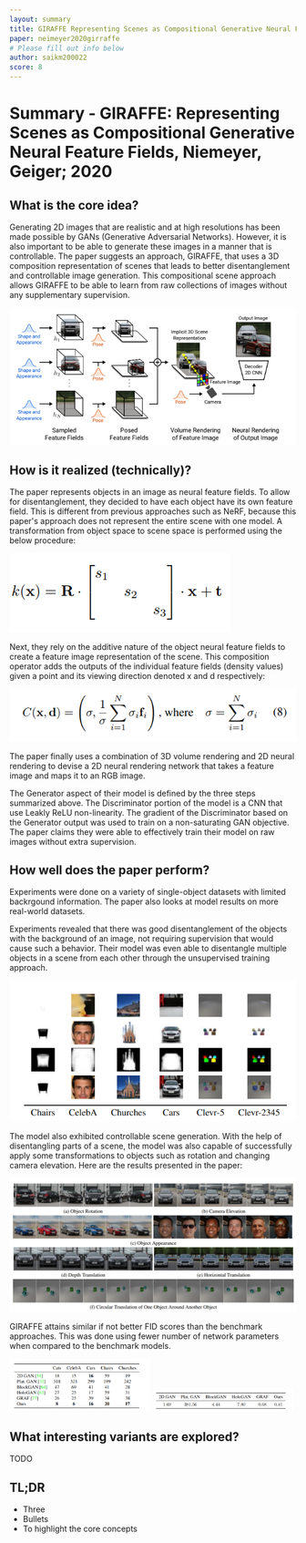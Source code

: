 ```yaml
---
layout: summary
title: GIRAFFE Representing Scenes as Compositional Generative Neural Feature Fields
paper: neimeyer2020girraffe
# Please fill out info below
author: saikm200022
score: 8
---
```


# **Summary - GIRAFFE: Representing Scenes as Compositional Generative Neural Feature Fields, Niemeyer, Geiger; 2020**

## What is the core idea?

Generating 2D images that are realistic and at high resolutions has been made possible by GANs (Generative Adversarial Networks). However, it is also important to be able to generate these images in a manner that is controllable. The paper suggests an approach, GIRAFFE, that uses a 3D composition representation of scenes that leads to better disentanglement and controllable image generation. This compositional scene approach allows GIRAFFE to be able to learn from raw collections of images without any supplementary supervision.

![ALT TEXT](niemeyer2020giraffe_2_1g.PNG)

## How is it realized (technically)?

The paper represents objects in an image as neural feature fields. To allow for disentanglement, they decided to have each object have its own feature field. This is different from previous approaches such as NeRF, because this paper's approach does not represent the entire scene with one model. A transformation from object space to scene space is performed using the below procedure:

![ALT TEXT](niemeyer2020giraffe_2_1a.PNG)

Next, they rely on the additive nature of the object neural feature fields to create a feature image representation of the scene. This composition operator adds the outputs of the individual feature fields (density values) given a point and its viewing direction denoted x and d respectively:

![ALT TEXT](niemeyer2020giraffe_2_1b.PNG)

The paper finally uses a combination of 3D volume rendering and 2D neural rendering to devise a 2D neural rendering network that takes a feature image and maps it to an RGB image. 

The Generator aspect of their model is defined by the three steps summarized above. The Discriminator portion of the model is a CNN that use Leakly ReLU non-linearity. The gradient of the Discriminator based on the Generator output was used to train on a non-saturating GAN objective. The paper claims they were able to effectively train their model on raw images without extra supervision. 

## How well does the paper perform?

Experiments were done on a variety of single-object datasets with limited backrgound information. The paper also looks at model results on more real-world datasets. 

Experiments revealed that there was good disentanglement of the objects with the background of an image, not requiring supervision that would cause such a behavior. Their model was even able to disentangle multiple objects in a scene from each other through the unsupervised training approach. 

![ALT TEXT](niemeyer2020giraffe_2_1c.PNG)

The model also exhibited controllable scene generation. With the help of disentangling parts of a scene, the model was also capable of successfully apply some transformations to objects such as rotation and changing camera elevation. Here are the results presented in the paper:

![ALT TEXT](niemeyer2020giraffe_2_1d.PNG)

GIRAFFE attains similar if not better FID scores than the benchmark approaches. This was done using fewer number of network parameters when compared to the benchmark models. 

<p float="middle">
  <img src="niemeyer2020giraffe_2_1e.PNG" width="49%"/>
  <img src="niemeyer2020giraffe_2_1f.PNG" width="49%" /> 
</p>

## What interesting variants are explored?

TODO

## TL;DR
* Three
* Bullets
* To highlight the core concepts
